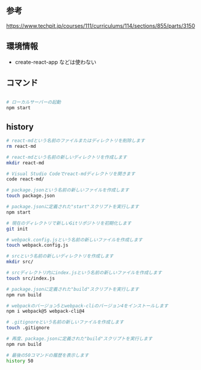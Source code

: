 ## 参考

https://www.techpit.jp/courses/111/curriculums/114/sections/855/parts/3150

## 環境情報

- create-react-app などは使わない

## コマンド

```bash

# ローカルサーバーの起動
npm start
```

## history

```bash
# react-mdという名前のファイルまたはディレクトリを削除します
rm react-md

# react-mdという名前の新しいディレクトリを作成します
mkdir react-md

# Visual Studio Codeでreact-mdディレクトリを開きます
code react-md/

# package.jsonという名前の新しいファイルを作成します
touch package.json

# package.jsonに定義された"start"スクリプトを実行します
npm start

# 現在のディレクトリで新しいGitリポジトリを初期化します
git init

# webpack.config.jsという名前の新しいファイルを作成します
touch webpack.config.js

# srcという名前の新しいディレクトリを作成します
mkdir src/

# srcディレクトリ内にindex.jsという名前の新しいファイルを作成します
touch src/index.js

# package.jsonに定義された"build"スクリプトを実行します
npm run build

# webpackのバージョン5とwebpack-cliのバージョン4をインストールします
npm i webpack@5 webpack-cli@4

# .gitignoreという名前の新しいファイルを作成します
touch .gitignore

# 再度、package.jsonに定義された"build"スクリプトを実行します
npm run build

# 最後の50コマンドの履歴を表示します
history 50
```
